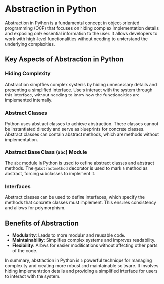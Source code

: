 # Abstraction in Python

Abstraction in Python is a fundamental concept in object-oriented programming (OOP) that focuses on hiding complex implementation details and exposing only essential information to the user. It allows developers to work with high-level functionalities without needing to understand the underlying complexities.

## Key Aspects of Abstraction in Python

### Hiding Complexity
Abstraction simplifies complex systems by hiding unnecessary details and presenting a simplified interface. Users interact with the system through this interface, without needing to know how the functionalities are implemented internally.

### Abstract Classes
Python uses abstract classes to achieve abstraction. These classes cannot be instantiated directly and serve as blueprints for concrete classes. Abstract classes can contain abstract methods, which are methods without implementation.

### Abstract Base Class (`abc`) Module
The `abc` module in Python is used to define abstract classes and abstract methods. The `@abstractmethod` decorator is used to mark a method as abstract, forcing subclasses to implement it.

### Interfaces
Abstract classes can be used to define interfaces, which specify the methods that concrete classes must implement. This ensures consistency and allows for polymorphism.

## Benefits of Abstraction
- **Modularity**: Leads to more modular and reusable code.
- **Maintainability**: Simplifies complex systems and improves readability.
- **Flexibility**: Allows for easier modifications without affecting other parts of the code.

In summary, abstraction in Python is a powerful technique for managing complexity and creating more robust and maintainable software. It involves hiding implementation details and providing a simplified interface for users to interact with the system.
